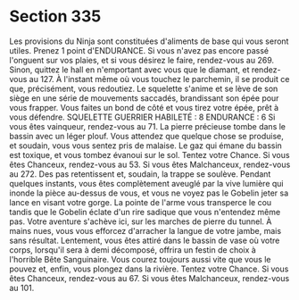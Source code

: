 # Section 335

Les provisions du Ninja sont constituées d'aliments de base qui vous seront utiles. Prenez
1 point d'ENDURANCE. Si vous n'avez pas encore passé l'onguent sur vos plaies, et si vous
désirez le faire, rendez-vous au 269. Sinon, quittez le hall en n'emportant avec vous que
le diamant, et rendez-vous au 127.
À l'instant même où vous touchez le parchemin, il se produit ce que, précisément, vous
redoutiez. Le squelette s'anime et se lève de son siège en une série de mouvements
saccadés, brandissant son épée pour vous frapper. Vous faites un bond de côté et vous
tirez votre épée, prêt à vous défendre.
SQUELETTE GUERRIER
HABILETÉ : 8 ENDURANCE : 6
Si vous êtes vainqueur, rendez-vous au 71.
La pierre précieuse tombe dans le bassin avec un léger plouf. Vous attendez que quelque
chose se produise, et soudain, vous vous sentez pris de malaise. Le gaz qui émane du
bassin est toxique, et vous tombez évanoui sur le sol. Tentez votre Chance. Si vous êtes
Chanceux, rendez-vous au 53. Si vous êtes Malchanceux, rendez-vous au 272.
Des pas retentissent et, soudain, la trappe se soulève. Pendant quelques instants, vous êtes
complètement aveuglé par la vive lumière qui inonde la pièce au-dessus de vous, et vous
ne voyez pas le Gobelin jeter sa lance en visant votre gorge. La pointe de l'arme vous
transperce le cou tandis que le Gobelin éclate d'un rire sadique que vous n'entendez
même pas. Votre aventure s'achève ici, sur les marches de pierre du tunnel.
À mains nues, vous vous efforcez d'arracher la langue de votre jambe, mais sans résultat.
Lentement, vous êtes attiré dans le bassin de vase où votre corps, lorsqu'il sera à demi
décomposé, offrira un festin de choix à l'horrible Bête Sanguinaire.
Vous courez toujours aussi vite que vous le pouvez et, enfin, vous plongez dans la rivière.
Tentez votre Chance. Si vous êtes Chanceux, rendez-vous au 67. Si vous êtes
Malchanceux, rendez-vous au 101.